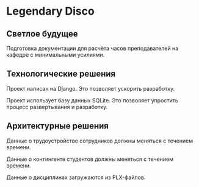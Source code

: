 # Legendary Disco

## Светлое будущее

Подготовка документации для расчёта часов преподавателей на кафедре с 
минимальными усилиями.

## Технологические решения

Проект написан на Django. Это позволяет ускорить разработку.

Проект использует базу данных SQLite. Это позволяет упростить процесс 
развертывания и разработку.

## Архитектурные решения

Данные о трудоустройстве сотрудников должны меняться с течением времени.

Данные о контингенте студентов должны меняться с течением времени.

Данные о дисциплинах загружаются из PLX-файлов.
